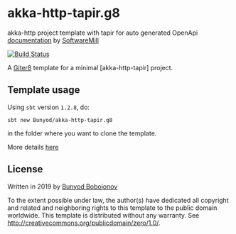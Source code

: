 akka-http-tapir.g8
=================
akka-http project template with tapir for auto generated OpenApi [documentation](https://github.com/softwaremill/tapir) by [SoftwareMill](https://github.com/softwaremill)

[![Build Status](https://travis-ci.org/Bunyod/akka-http-tapir.g8.svg?branch=master)](https://travis-ci.org/Bunyod/scala-seed-bb.g8/)

A [Giter8][g8] template for a minimal [akka-http-tapir] project.

Template usage
--------------
Using `sbt` version `1.2.8`, do:
```
sbt new Bunyod/akka-http-tapir.g8
```
in the folder where you want to clone the template.

More details [here](src/main/g8/README.md)


License
----------------
Written in 2019 by [Bunyod Bobojonov]

To the extent possible under law, the author(s) have dedicated all copyright and related
and neighboring rights to this template to the public domain worldwide.
This template is distributed without any warranty. See <http://creativecommons.org/publicdomain/zero/1.0/>.

[g8]: http://www.foundweekends.org/giter8/
[Bunyod Bobojonov]: https://github.com/Bunyod
